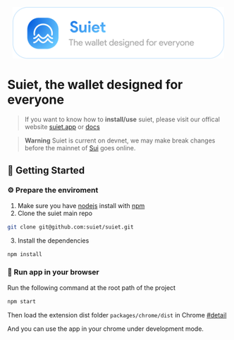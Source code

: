 <a href="https://suiet.app"><p align="center">
<img width="480" src="./assets/LogoWithSlogen.png?raw=trueg"/>
</a>

# Suiet, the wallet designed for everyone

> If you want to know how to **install/use** suiet, please visit our offical website [suiet.app](https://suiet.app) or [docs](https://suiet.app/docs)

> **Warning**
> Suiet is current on devnet, we may make break changes before the mainnet of [Sui](sui.io) goes online.

## 🚀 Getting Started

### ⚙️ Prepare the enviroment

1. Make sure you have [nodejs](https://nodejs.org/en/download/) install with [npm](https://docs.npmjs.com/)
2. Clone the suiet main repo

```bash
git clone git@github.com:suiet/suiet.git
```

3. Install the dependencies

```bash
npm install
```

### 🏁 Run app in your browser

Run the following command at the root path of the project

```bash
npm start
```

Then load the extension dist folder `packages/chrome/dist` in Chrome [#detail](https://developer.chrome.com/docs/extensions/mv3/faq/#:~:text=You%20can%20start%20by%20turning,a%20packaged%20extension%2C%20and%20more.)

And you can use the app in your chrome under development mode.
